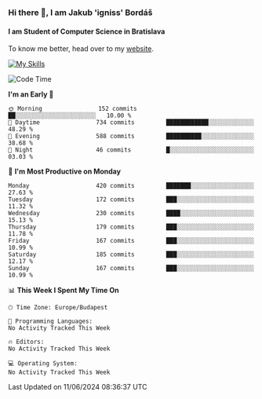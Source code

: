 ### Hi there 👋, I am Jakub 'igniss' Bordáš

#### I am Student of Computer Science in Bratislava
To know me better, head over to my [website](https://bordas.sk).

[![My Skills](https://skillicons.dev/icons?i=js,html,css,figma,svelte,java,kotlin,python,postgresql,typescript,nest,nodejs)](https://bordas.sk)


<!--START_SECTION:waka-->
![Code Time](http://img.shields.io/badge/Code%20Time-1%2C480%20hrs%205%20mins-blue)

**I'm an Early 🐤** 

```text
🌞 Morning                152 commits         ██░░░░░░░░░░░░░░░░░░░░░░░   10.00 % 
🌆 Daytime                734 commits         ████████████░░░░░░░░░░░░░   48.29 % 
🌃 Evening                588 commits         ██████████░░░░░░░░░░░░░░░   38.68 % 
🌙 Night                  46 commits          █░░░░░░░░░░░░░░░░░░░░░░░░   03.03 % 
```
📅 **I'm Most Productive on Monday** 

```text
Monday                   420 commits         ███████░░░░░░░░░░░░░░░░░░   27.63 % 
Tuesday                  172 commits         ███░░░░░░░░░░░░░░░░░░░░░░   11.32 % 
Wednesday                230 commits         ████░░░░░░░░░░░░░░░░░░░░░   15.13 % 
Thursday                 179 commits         ███░░░░░░░░░░░░░░░░░░░░░░   11.78 % 
Friday                   167 commits         ███░░░░░░░░░░░░░░░░░░░░░░   10.99 % 
Saturday                 185 commits         ███░░░░░░░░░░░░░░░░░░░░░░   12.17 % 
Sunday                   167 commits         ███░░░░░░░░░░░░░░░░░░░░░░   10.99 % 
```


📊 **This Week I Spent My Time On** 

```text
🕑︎ Time Zone: Europe/Budapest

💬 Programming Languages: 
No Activity Tracked This Week

🔥 Editors: 
No Activity Tracked This Week

💻 Operating System: 
No Activity Tracked This Week
```


 Last Updated on 11/06/2024 08:36:37 UTC
<!--END_SECTION:waka-->
